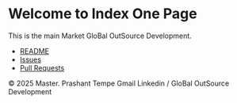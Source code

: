 <!DOCTYPE html>
<html lang="en">
<head>
    <meta charset="UTF-8">
    <meta name="keywords" content="Diversified Enterprise, Automation, Construction, Digital Marketing, HR, Insurance, Interior Design, Landscaping, Logistics, Matrimony, Real Estate, Steel Supply, Business Solutions, Consulting Services, BPO">
    <meta name="viewport" content="width=device-width, initial-scale=1.0">
<title>Global Market Development Outsource</title>
</head>
<body>
    <h1>Welcome to Index One Page</h1>
    <p>This is the main Market GloBal OutSource Development.</p>
    <ul>
        <li><a href="https://github.com/ptempo/metabusiness.github.io/blob/main/README.md">README</a></li>
        <li><a href="https://github.com/ptempo/metabusiness.github.io/issues">Issues</a></li>
        <li><a href="https://github.com/ptempo/metabusiness.github.io/pulls">Pull Requests</a></li>
    </ul>
    <footer>
        <p>&copy; 2025 Master. Prashant Tempe Gmail Linkedin / GloBal OutSource Development</p>
    </footer>
</body>
</html>
